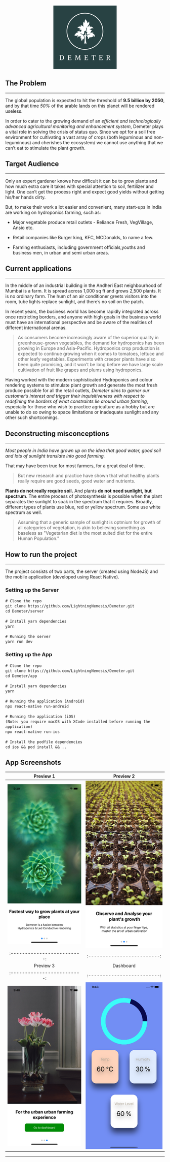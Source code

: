 <p align="center">
    <img width="200" src="./assets/logo/logo.png" alt="Demter logo">
</p>

## The Problem

---

The global population is expected to hit the threshold of **9.5 billion by 2050**, and by that time _50%_ of the arable lands on this planet will be rendered useless.

In order to cater to the growing demand of an _efficient and technologically advanced agricultural monitoring and enhancement system_, Demeter plays a vital role in solving the crisis of status quo. Since we opt for a soil free environment for cultivating a vast array of crops (both leguminous and non-leguminous) and cherishes the ecosystem/ we cannot use anything that we can’t eat to stimulate the plant growth.

## Target Audience

---

Only an expert gardener knows how difficult it can be to grow plants and how much extra care it takes with special attention to soil, fertilizer and light. One can’t get the process right and expect good yields without getting his/her hands dirty.

But, to make their work a lot easier and convenient, many start-ups in India are working on hydroponics farming, such as:

- Major vegetable produce retail outlets - Reliance Fresh, VegVillage, Ansio etc.

- Retail companies like Burger king, KFC, MCDonalds, to name a few.

- Farming enthusiasts, including government officials,youths and business men, in urban and semi urban areas.

## Current applications

---

In the middle of an industrial building in the Andheri East neighbourhood of Mumbai is a farm. It is spread across 1,000 sq ft and grows 2,500 plants. It is no ordinary farm. The hum of an air conditioner greets visitors into the room, tube lights replace sunlight, and there’s no soil on the patch.

In recent years, the business world has become rapidly integrated across once restricting borders, and anyone with high goals in the business world must have an international perspective and be aware of the realities of different international arenas.

> As consumers become increasingly aware of the superior quality in greenhouse-grown vegetables, the demand for hydroponics has been growing in Europe and Asia-Pacific. Hydroponics crop production is expected to continue growing when it comes to tomatoes, lettuce and other leafy vegetables. Experiments with creeper plants have also been quite promising, and it won’t be long before we have large scale cultivation of fruit like grapes and plums using hydroponics.

Having worked with the modern sophisticated Hydroponics and colour rendering systems to stimulate plant growth and generate the most fresh produce possible for all the retail outlets, _Demeter aims to garner our customer’s interest and trigger their inquisitiveness with respect to redefining the borders of what constraints lie around urban farming_, especially for those who wish to practice agriculture as a hobby but are unable to do so owing to space limitations or inadequate sunlight and any other such shortcomings.

## Deconstructing misconceptions

---

_Most people in India have grown up on the idea that good water, good soil and lots of sunlight translate into good farming._

That may have been true for most farmers, for a great deal of time.

> But new research and practice have shown that what healthy plants really require are good seeds, good water and nutrients.

**Plants do not really require soil.** And plants **do not need sunlight, but spectrum**. The entire process of photosynthesis is possible when the plant separates the sunlight to soak in the spectrum that it requires. Broadly, different types of plants use blue, red or yellow spectrum. Some use white spectrum as well.

> Assuming that a generic sample of sunlight is optmium for growth of all categories of vegetation, is akin to believing something as baseless as "Vegetarian diet is the most suited diet for the entire Human Population."

## How to run the project

---

The project consists of two parts, the server (created using NodeJS) and the mobile application (developed using React Native).

### Setting up the Server

    # Clone the repo
    git clone https://github.com/LightningNemesis/Demeter.git
    cd Demeter/server

    # Install yarn dependencies
    yarn

    # Running the server
    yarn run dev

### Setting up the App

    # Clone the repo
    git clone https://github.com/LightningNemesis/Demeter.git
    cd Demeter/app

    # Install yarn dependencies
    yarn

    # Running the application (Android)
    npx react-native run-android

    # Running the application (iOS)
    (Note: you require macOS with XCode installed before running the application)
    npx react-native run-ios

    # Install the podfile dependencies
    cd ios && pod install && ..

## App Screenshots

|            Preview 1            |            Preview 2            |
| :-----------------------------: | :-----------------------------: |
| ![](./assets/screenshots/1.png) | ![](./assets/screenshots/2.png) |
|   :-------------------------:   |   :-------------------------:   |
|            Preview 3            |            Dashboard            |
|   :-------------------------:   |   :-------------------------:   |
| ![](./assets/screenshots/3.png) | ![](./assets/screenshots/4.png) |

---

